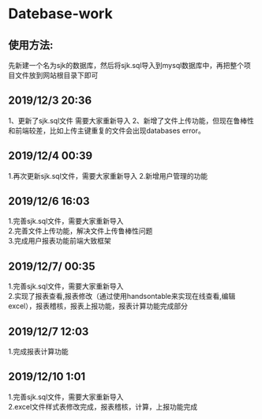 # Datebase-work
## 使用方法:
先新建一个名为sjk的数据库，然后将sjk.sql导入到mysql数据库中，再把整个项目文件放到网站根目录下即可
## 2019/12/3 20:36
1、更新了sjk.sql文件 需要大家重新导入
2、新增了文件上传功能，但现在鲁棒性和前端较差，比如上传主键重复的文件会出现databases error。
## 2019/12/4 00:39
1.再次更新sjk.sql文件，需要大家重新导入
2.新增用户管理的功能
## 2019/12/6 16:03
1.完善sjk.sql文件，需要大家重新导入<br />
2.完善文件上传功能，解决文件上传鲁棒性问题<br />
3.完成用户报表功能前端大致框架
## 2019/12/7/ 00:35
1.完善sjk.sql文件，需要大家重新导入<br />
2.实现了报表查看,报表修改（通过使用handsontable来实现在线查看,编辑excel），报表稽核，报表上报功能，报表计算功能完成部分<br />
## 2019/12/7 12:03
1.完成报表计算功能
## 2019/12/10 1:01
1.完善sjk.sql文件，需要大家重新导入<br />
2.excel文件样式表修改完成，报表稽核，计算，上报功能完成
